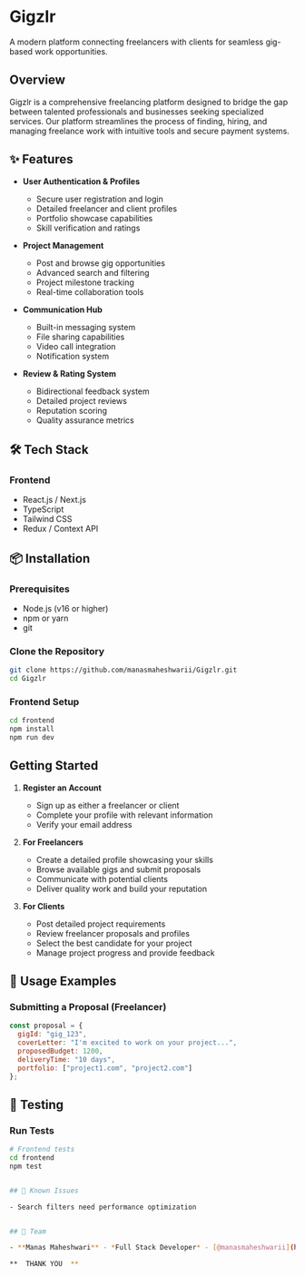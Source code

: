 # Gigzlr

A modern platform connecting freelancers with clients for seamless gig-based work opportunities.

##  Overview

Gigzlr is a comprehensive freelancing platform designed to bridge the gap between talented professionals and businesses seeking specialized services. Our platform streamlines the process of finding, hiring, and managing freelance work with intuitive tools and secure payment systems.

## ✨ Features

- **User Authentication & Profiles**
  - Secure user registration and login
  - Detailed freelancer and client profiles
  - Portfolio showcase capabilities
  - Skill verification and ratings

- **Project Management**
  - Post and browse gig opportunities
  - Advanced search and filtering
  - Project milestone tracking
  - Real-time collaboration tools

- **Communication Hub**
  - Built-in messaging system
  - File sharing capabilities
  - Video call integration
  - Notification system

- **Review & Rating System**
  - Bidirectional feedback system
  - Detailed project reviews
  - Reputation scoring
  - Quality assurance metrics

## 🛠️ Tech Stack

### Frontend
- React.js / Next.js
- TypeScript
- Tailwind CSS
- Redux / Context API


## 📦 Installation

### Prerequisites
- Node.js (v16 or higher)
- npm or yarn
- git

### Clone the Repository
```bash
git clone https://github.com/manasmaheshwarii/Gigzlr.git
cd Gigzlr
```

### Frontend Setup
```bash
cd frontend
npm install
npm run dev
```


##  Getting Started

1. **Register an Account**
   - Sign up as either a freelancer or client
   - Complete your profile with relevant information
   - Verify your email address

2. **For Freelancers**
   - Create a detailed profile showcasing your skills
   - Browse available gigs and submit proposals
   - Communicate with potential clients
   - Deliver quality work and build your reputation

3. **For Clients**
   - Post detailed project requirements
   - Review freelancer proposals and profiles
   - Select the best candidate for your project
   - Manage project progress and provide feedback

## 📱 Usage Examples


### Submitting a Proposal (Freelancer)
```javascript
const proposal = {
  gigId: "gig_123",
  coverLetter: "I'm excited to work on your project...",
  proposedBudget: 1200,
  deliveryTime: "10 days",
  portfolio: ["project1.com", "project2.com"]
};
```

## 🧪 Testing

### Run Tests
```bash
# Frontend tests
cd frontend
npm test


## 🐛 Known Issues

- Search filters need performance optimization


## 👥 Team

- **Manas Maheshwari** - *Full Stack Developer* - [@manasmaheshwarii](https://github.com/manasmaheshwarii)

**  THANK YOU  **
